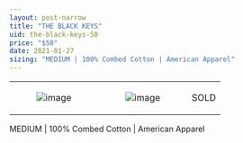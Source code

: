 ```yaml
---
layout: post-narrow
title: "THE BLACK KEYS"
uid: the-black-keys-50
price: "$50"
date: 2021-01-27
sizing: "MEDIUM | 100% Combed Cotton | American Apparel"
---
```




<table style="width:100%;"><tr><td style="vertical-align:top;">
      <figure class="tmblr-full" data-orig-height="2048" data-orig-width="1365" data-orig-src="https://concertshirts.netlify.app/shirts/0073/0073-01.jpg"><img src="https://64.media.tumblr.com/7260b1ddd62c6fb136e26762bb377887/c065844bcc9e4905-22/s540x810/100ef03e15e361eede7d068d2b578efb161a5af1.jpg" data-orig-height="2048" data-orig-width="1365" data-orig-src="https://concertshirts.netlify.app/shirts/0073/0073-01.jpg" alt="image"/></figure></td>
    <td style="vertical-align:top;">
      <figure class="tmblr-full" data-orig-height="2048" data-orig-width="1365" data-orig-src="https://concertshirts.netlify.app/shirts/0073/0073-02.jpg"><img src="https://64.media.tumblr.com/00fe261891ca3766eb64eb96842f3343/c065844bcc9e4905-1c/s540x810/9fda92dee45757eb8ae04284c012762f9345a8f2.jpg" data-orig-height="2048" data-orig-width="1365" data-orig-src="https://concertshirts.netlify.app/shirts/0073/0073-02.jpg" alt="image"/></figure></td><td class="sold-overlay"><p class="sold-text">SOLD</p></td>
  </tr></table><p>
  MEDIUM | 100% Combed Cotton | American Apparel
</p>
